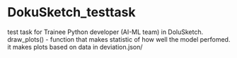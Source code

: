# DokuSketch_testtask
test task for Trainee Python developer (AI-ML team) in DoluSketch.
draw_plots() - function that makes statistic of how well the model perfomed. it makes plots based on data in deviation.json/
